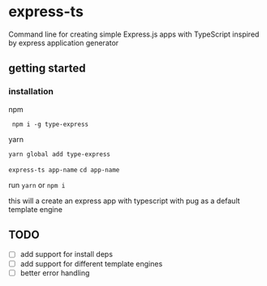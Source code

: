 # express-ts
Command line for creating simple  Express.js apps with TypeScript inspired by express application generator

## getting started 

### installation
npm 

`
npm i -g type-express`

yarn 

`
yarn global add type-express
`

`
express-ts app-name
`
`cd app-name`

run `yarn` or `npm i` 

this will a create an express app with typescript with pug as a default template engine 

## TODO
- [ ] add support for install deps 
- [ ] add support for different template engines
- [ ] better error handling 